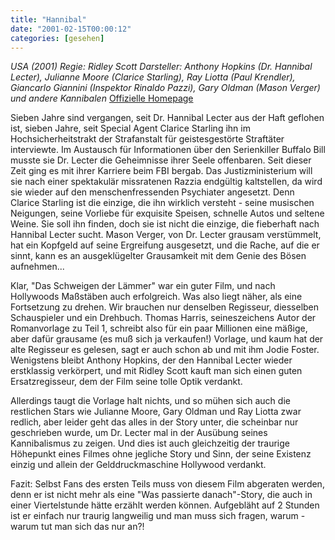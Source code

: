 ```yaml
---
title: "Hannibal"
date: "2001-02-15T00:00:12"
categories: [gesehen]
---
```


*USA (2001)
Regie: Ridley Scott
Darsteller: Anthony Hopkins (Dr. Hannibal Lecter), Julianne Moore (Clarice Starling), Ray Liotta (Paul Krendler), Giancarlo Giannini (Inspektor Rinaldo Pazzi), Gary Oldman (Mason Verger) und andere Kannibalen*
[Offizielle Homepage](http://www.hannibal-derfilm.de/)

Sieben Jahre sind vergangen, seit Dr. Hannibal Lecter aus der Haft geflohen ist, sieben Jahre, seit Special Agent Clarice Starling ihn im Hochsicherheitstrakt der Strafanstalt für geistesgestörte Straftäter interviewte. Im Austausch für Informationen über den Serienkiller Buffalo Bill musste sie Dr. Lecter die Geheimnisse ihrer Seele offenbaren. Seit dieser Zeit ging es mit ihrer Karriere beim FBI bergab. Das Justizministerium will sie nach einer spektakulär missratenen Razzia endgültig kaltstellen, da wird sie wieder auf den menschenfressenden Psychiater angesetzt. Denn Clarice Starling ist die einzige, die ihn wirklich versteht - seine musischen Neigungen, seine Vorliebe für exquisite Speisen, schnelle Autos und seltene Weine. Sie soll ihn finden, doch sie ist nicht die einzige, die fieberhaft nach Hannibal Lecter sucht. Mason Verger, von Dr. Lecter grausam verstümmelt, hat ein Kopfgeld auf seine Ergreifung ausgesetzt, und die Rache, auf die er sinnt, kann es an ausgeklügelter Grausamkeit mit dem Genie des Bösen aufnehmen...

Klar, "Das Schweigen der Lämmer" war ein guter Film, und nach Hollywoods Maßstäben auch erfolgreich. Was also liegt näher, als eine Fortsetzung zu drehen. Wir brauchen nur denselben Regisseur, diesselben Schauspieler und ein Drehbuch. Thomas Harris, seineszeichens Autor der Romanvorlage zu Teil 1, schreibt also für ein paar Millionen eine mäßige, aber dafür grausame (es muß sich ja verkaufen!) Vorlage, und kaum hat der alte Regisseur es gelesen, sagt er auch schon ab und mit ihm Jodie Foster. Wenigstens bleibt Anthony Hopkins, der den Hannibal Lecter wieder erstklassig verkörpert, und mit Ridley Scott kauft man sich einen guten Ersatzregisseur, dem der Film seine tolle Optik verdankt. 

Allerdings taugt die Vorlage halt nichts, und so mühen sich auch die restlichen Stars wie Julianne Moore, Gary Oldman und Ray Liotta zwar redlich, aber leider geht das alles in der Story unter, die scheinbar nur geschrieben wurde, um Dr. Lecter mal in der Ausübung seines Kannibalismus zu zeigen. Und dies ist auch gleichzeitig der traurige Höhepunkt eines Filmes ohne jegliche Story und Sinn, der seine Existenz einzig und allein der Gelddruckmaschine Hollywood verdankt. 

Fazit: Selbst Fans des ersten Teils muss von diesem Film abgeraten werden, denn er ist nicht mehr als eine "Was passierte danach"-Story, die auch in einer Viertelstunde hätte erzählt werden können. Aufgebläht auf 2 Stunden ist er einfach nur traurig langweilig und man muss sich fragen, warum - warum tut man sich das nur an?!
